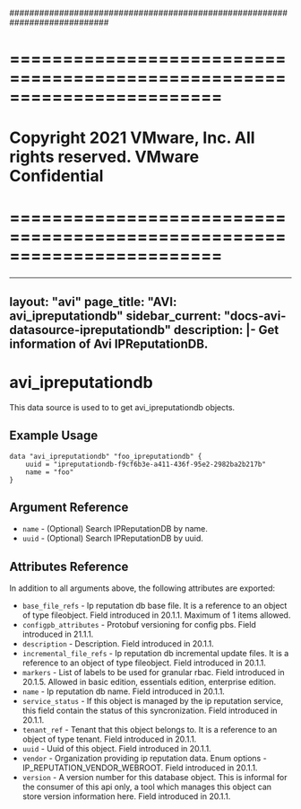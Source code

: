 ############################################################################
# ========================================================================
# Copyright 2021 VMware, Inc.  All rights reserved. VMware Confidential
# ========================================================================
###

<!--
    Copyright 2021 VMware, Inc.
    SPDX-License-Identifier: Mozilla Public License 2.0
-->
---
layout: "avi"
page_title: "AVI: avi_ipreputationdb"
sidebar_current: "docs-avi-datasource-ipreputationdb"
description: |-
  Get information of Avi IPReputationDB.
---

# avi_ipreputationdb

This data source is used to to get avi_ipreputationdb objects.

## Example Usage

```hcl
data "avi_ipreputationdb" "foo_ipreputationdb" {
    uuid = "ipreputationdb-f9cf6b3e-a411-436f-95e2-2982ba2b217b"
    name = "foo"
}
```

## Argument Reference

* `name` - (Optional) Search IPReputationDB by name.
* `uuid` - (Optional) Search IPReputationDB by uuid.

## Attributes Reference

In addition to all arguments above, the following attributes are exported:

* `base_file_refs` - Ip reputation db base file. It is a reference to an object of type fileobject. Field introduced in 20.1.1. Maximum of 1 items allowed.
* `configpb_attributes` - Protobuf versioning for config pbs. Field introduced in 21.1.1.
* `description` - Description. Field introduced in 20.1.1.
* `incremental_file_refs` - Ip reputation db incremental update files. It is a reference to an object of type fileobject. Field introduced in 20.1.1.
* `markers` - List of labels to be used for granular rbac. Field introduced in 20.1.5. Allowed in basic edition, essentials edition, enterprise edition.
* `name` - Ip reputation db name. Field introduced in 20.1.1.
* `service_status` - If this object is managed by the ip reputation service, this field contain the status of this syncronization. Field introduced in 20.1.1.
* `tenant_ref` - Tenant that this object belongs to. It is a reference to an object of type tenant. Field introduced in 20.1.1.
* `uuid` - Uuid of this object. Field introduced in 20.1.1.
* `vendor` - Organization providing ip reputation data. Enum options - IP_REPUTATION_VENDOR_WEBROOT. Field introduced in 20.1.1.
* `version` - A version number for this database object. This is informal for the consumer of this api only, a tool which manages this object can store version information here. Field introduced in 20.1.1.

